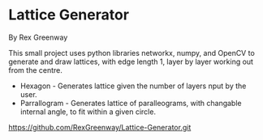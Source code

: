 # Lattice Generator
By Rex Greenway

This small project uses python libraries networkx, numpy, and OpenCV to generate and draw lattices, with edge length 1, layer by layer working out from the centre.

- Hexagon - Generates lattice given the number of layers nput by the user.
- Parrallogram - Generates lattice of paralleograms, with changable internal angle, to fit within a given circle.

https://github.com/RexGreenway/Lattice-Generator.git
